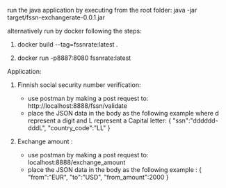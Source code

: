 run the java application by executing from the root folder: java -jar target/fssn-exchangerate-0.0.1.jar

alternatively run by docker following the steps:

1.  docker build --tag=fssnrate:latest .

2. docker run -p8887:8080 fssnrate:latest 

Application:

1. Finnish social security number verification:

   - use postman by making a post request to: http://localhost:8888/fssn/validate
   - place the JSON data in the body as the following example where d represent a digit and L represent a Capital letter:
     {
     "ssn":"dddddd-dddL",
     "country_code":"LL"
     }

2. Exchange amount :

   - use postman by making a post request to: localhost:8888/exchange_amount
   - place the JSON data in the body as the following example :
     {
     "from":"EUR",
     "to":"USD",
     "from_amount":2000
     }
